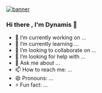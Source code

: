 [![banner](https://lh3.googleusercontent.com/proxy/dMUQTSx6YUVU2fOB22SAg5Jklh-U3tgRsvyiIuiaVuCfnRPlq6KEDWWg9NHzuFDCr_grll_pC_0pwUghhjRW4m5hydrOUD0WEnVMjv0mNpc)](https://discord.gg/UKwa3VXezU)
### Hi there , I'm Dynamis 🎇

- 🔭 I’m currently working on ...
- 🌱 I’m currently learning ...
- 👯 I’m looking to collaborate on ...
- 🤔 I’m looking for help with ...
- 💬 Ask me about ...
- 📫 How to reach me: ...
- 😄 Pronouns: ...
- ⚡ Fun fact: ...
